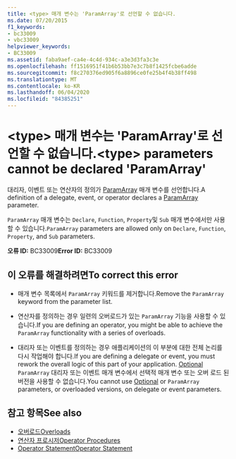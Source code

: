 ```yaml
---
title: <type> 매개 변수는 'ParamArray'로 선언할 수 없습니다.
ms.date: 07/20/2015
f1_keywords:
- bc33009
- vbc33009
helpviewer_keywords:
- BC33009
ms.assetid: faba9aef-ca4e-4c4d-934c-a3e3d3fa3c3e
ms.openlocfilehash: ff1516951f41b6b53bb7e3c7b8f1425fcbe6adde
ms.sourcegitcommit: f8c270376ed905f6a8896ce0fe25b4f4b38ff498
ms.translationtype: MT
ms.contentlocale: ko-KR
ms.lasthandoff: 06/04/2020
ms.locfileid: "84385251"
---
```

# <a name="type-parameters-cannot-be-declared-paramarray"></a><span data-ttu-id="d6a71-102">\<type> 매개 변수는 'ParamArray'로 선언할 수 없습니다.</span><span class="sxs-lookup"><span data-stu-id="d6a71-102">\<type> parameters cannot be declared 'ParamArray'</span></span>
<span data-ttu-id="d6a71-103">대리자, 이벤트 또는 연산자의 정의가 [ParamArray](../language-reference/modifiers/paramarray.md) 매개 변수를 선언합니다.</span><span class="sxs-lookup"><span data-stu-id="d6a71-103">A definition of a delegate, event, or operator declares a [ParamArray](../language-reference/modifiers/paramarray.md) parameter.</span></span>  
  
 <span data-ttu-id="d6a71-104">`ParamArray` 매개 변수는 `Declare`, `Function`, `Property`및 `Sub` 매개 변수에서만 사용할 수 있습니다.</span><span class="sxs-lookup"><span data-stu-id="d6a71-104">`ParamArray` parameters are allowed only on `Declare`, `Function`, `Property`, and `Sub` parameters.</span></span>  
  
 <span data-ttu-id="d6a71-105">**오류 ID:** BC33009</span><span class="sxs-lookup"><span data-stu-id="d6a71-105">**Error ID:** BC33009</span></span>  
  
## <a name="to-correct-this-error"></a><span data-ttu-id="d6a71-106">이 오류를 해결하려면</span><span class="sxs-lookup"><span data-stu-id="d6a71-106">To correct this error</span></span>  
  
- <span data-ttu-id="d6a71-107">매개 변수 목록에서 `ParamArray` 키워드를 제거합니다.</span><span class="sxs-lookup"><span data-stu-id="d6a71-107">Remove the `ParamArray` keyword from the parameter list.</span></span>  
  
- <span data-ttu-id="d6a71-108">연산자를 정의하는 경우 일련의 오버로드가 있는 `ParamArray` 기능을 사용할 수 있습니다.</span><span class="sxs-lookup"><span data-stu-id="d6a71-108">If you are defining an operator, you might be able to achieve the `ParamArray` functionality with a series of overloads.</span></span>  
  
- <span data-ttu-id="d6a71-109">대리자 또는 이벤트를 정의하는 경우 애플리케이션의 이 부분에 대한 전체 논리를 다시 작업해야 합니다.</span><span class="sxs-lookup"><span data-stu-id="d6a71-109">If you are defining a delegate or event, you must rework the overall logic of this part of your application.</span></span> <span data-ttu-id="d6a71-110">[Optional](../language-reference/modifiers/optional.md) `ParamArray` 대리자 또는 이벤트 매개 변수에서 선택적 매개 변수 또는 오버 로드 된 버전을 사용할 수 없습니다.</span><span class="sxs-lookup"><span data-stu-id="d6a71-110">You cannot use [Optional](../language-reference/modifiers/optional.md) or `ParamArray` parameters, or overloaded versions, on delegate or event parameters.</span></span>  
  
## <a name="see-also"></a><span data-ttu-id="d6a71-111">참고 항목</span><span class="sxs-lookup"><span data-stu-id="d6a71-111">See also</span></span>

- [<span data-ttu-id="d6a71-112">오버로드</span><span class="sxs-lookup"><span data-stu-id="d6a71-112">Overloads</span></span>](../language-reference/modifiers/overloads.md)
- [<span data-ttu-id="d6a71-113">연산자 프로시저</span><span class="sxs-lookup"><span data-stu-id="d6a71-113">Operator Procedures</span></span>](../programming-guide/language-features/procedures/operator-procedures.md)
- [<span data-ttu-id="d6a71-114">Operator Statement</span><span class="sxs-lookup"><span data-stu-id="d6a71-114">Operator Statement</span></span>](../language-reference/statements/operator-statement.md)
